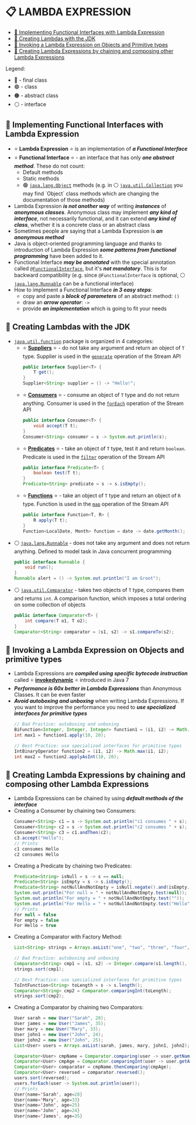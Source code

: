 # :clipboard: LAMBDA EXPRESSION

<!-- TOC -->
* [:pushpin: Implementing Functional Interfaces with Lambda Expression](#pushpin-implementing-functional-interfaces-with-lambda-expression)
* [:pushpin: Creating Lambdas with the JDK](#pushpin-creating-lambdas-with-the-jdk)
* [:pushpin: Invoking a Lambda Expression on Objects and Primitive types](#pushpin-invoking-a-lambda-expression-on-objects-and-primitive-types)
* [:pushpin: Creating Lambda Expressions by chaining and composing other Lambda Expressions](#pushpin-creating-lambda-expressions-by-chaining-and-composing-other-lambda-expressions)
<!-- TOC -->

Legend:
* :red_circle: - final class
* :green_circle: - class
* :orange_circle: - abstract class
* :white_circle: - interface

## :pushpin: Implementing Functional Interfaces with Lambda Expression

* :star: **Lambda Expression** :star: is an implementation of **_a Functional Interface_**
* :star: **Functional Interface** :star: - an interface that has only **_one abstract method_**. These do not count:
  * Default methods
  * Static methods
  * :green_circle: [`java.lang.Object`](https://docs.oracle.com/en/java/javase/21/docs/api/java.base/java/lang/Object.html) methods (e.g. in :white_circle: [`java.util.Collection`](https://docs.oracle.com/en/java/javase/21/docs/api/java.base/java/util/Collection.html#equals(java.lang.Object)) you may find `Object` class methods which are changing the documentation of those methods)
* Lambda Expression **_is not another way_** of writing **_instances_** of **_anonymous classes_**. Anonymous class may implement **_any kind of interface_**, not necessarily functional, and it can extend **_any kind of class_**, whether it is a concrete class or an abstract class
* Sometimes people are saying that a Lambda Expression is **_an anonymous method_**
* Java is object-oriented programming language and thanks to introduction of Lambda Expression **_some patterns from functional programming_** have been added to it.
* Functional Interface **_may be annotated_** with the special annotation called [`@FunctionalInterface`](https://docs.oracle.com/en/java/javase/21/docs/api/java.base/java/lang/FunctionalInterface.html), but it's **_not mandatory_**. This is for backward compatibility (e.g. since `@FunctionalInterface` is optional, :white_circle: [`java.lang.Runnable`](https://docs.oracle.com/en/java/javase/21/docs/api/java.base/java/lang/Runnable.html) can be a functional interface)
* How to implement a Functional Interface **_in 3 easy steps_**:
  * copy and paste a **_block of parameters_** of an abstract method: `()`
  * draw an **_arrow operator_**: `->`
  * provide **_an implementation_** which is going to fit your needs

## :pushpin: Creating Lambdas with the JDK

* [`java.util.function`](https://docs.oracle.com/en/java/javase/21/docs/api/java.base/java/util/function/package-summary.html) package is organized in 4 categories:
  * :star: [**Suppliers**](https://docs.oracle.com/en/java/javase/21/docs/api/java.base/java/util/function/Supplier.html) :star: - do not take any argument and return an object of `T` type. Supplier is used in the [`generate`](https://docs.oracle.com/en/java/javase/21/docs/api/java.base/java/util/stream/Stream.html#generate(java.util.function.Supplier)) operation of the Stream API
    ```java
    public interface Supplier<T> {
        T get();
    }
    Supplier<String> supplier = () -> "Hello!";
    ```
  * :star: [**Consumers**](https://docs.oracle.com/en/java/javase/21/docs/api/java.base/java/util/function/Consumer.html) :star: - consume an object of `T` type and do not return anything. Consumer is used in the [`forEach`](https://docs.oracle.com/en/java/javase/21/docs/api/java.base/java/util/stream/Stream.html#forEach(java.util.function.Consumer)) operation of the Stream API
    ```java
    public interface Consumer<T> {
        void accept(T t);
    }
    Consumer<String> consumer = s -> System.out.println(s);
    ```
  * :star: [**Predicates**](https://docs.oracle.com/en/java/javase/21/docs/api/java.base/java/util/function/Predicate.html) :star: - take an object of `T` type, test it and return `boolean`. Predicate is used in the [`filter`](https://docs.oracle.com/en/java/javase/21/docs/api/java.base/java/util/stream/Stream.html#filter(java.util.function.Predicate)) operation of the Stream API
    ```java
    public interface Predicate<T> {
        boolean test(T t);
    }
    Predicate<String> predicate = s -> s.isEmpty();
    ```
  * :star: [**Functions**](https://docs.oracle.com/en/java/javase/21/docs/api/java.base/java/util/function/Function.html) :star: - take an object of `T` type and return an object of `R` type. Function is used in the [`map`](https://docs.oracle.com/en/java/javase/21/docs/api/java.base/java/util/stream/Stream.html#map(java.util.function.Function)) operation of the Stream API
    ```java
    public interface Function<T, R> {
        R apply(T t);
    }
    Function<LocalDate, Month> function = date -> date.getMonth();
    ```
* :white_circle: [`java.lang.Runnable`](https://docs.oracle.com/en/java/javase/21/docs/api/java.base/java/lang/Runnable.html) - does not take any argument and does not return anything. Defined to model task in Java concurrent programming
  ```java
  public interface Runnable {
      void run();
  }
  Runnable alert = () -> System.out.println("I am Groot");
  ```
* :white_circle: [`java.util.Comparator`](https://docs.oracle.com/en/java/javase/21/docs/api/java.base/java/util/Comparator.html) - takes two objects of `T` type, compares them and returns `int`. A comparison function, which imposes a total ordering on some collection of objects
  ```java
  public interface Comparator<T> {
      int compare(T o1, T o2);
  }
  Comparator<String> comparator = (s1, s2) -> s1.compareTo(s2);
  ```

## :pushpin: Invoking a Lambda Expression on Objects and primitive types

* Lambda Expressions are **_compiled using specific bytecode instruction_** called :star: [**invokedynamic**](https://blogs.oracle.com/javamagazine/post/understanding-java-method-invocation-with-invokedynamic) :star: introduced in Java 7
* **_Performance is 60x better in Lambda Expressions_** than Anonymous Classes. It can be even faster
* **_Avoid autoboxing and unboxing_** when writing Lambda Expressions. If you want to improve the performance you need to **_use specialized interfaces for primitive types_**
  ```java
  // Bad Practice: autoboxing and unboxing
  BiFunction<Integer, Integer, Integer> function1 = (i1, i2) -> Math.max(i1, i2);
  int max1 = function1.apply(10, 20);
  
  // Best Practice: use specialized interfaces for primitive types
  IntBinaryOperator function2 = (i1, i2) -> Math.max(i1, i2);
  int max2 = function2.applyAsInt(10, 20);
  ```

## :pushpin: Creating Lambda Expressions by chaining and composing other Lambda Expressions

* Lambda Expressions can be chained by using **_default methods of the interface_**
* Creating a Consumer by chaining two Consumers:
  ```java
  Consumer<String> c1 = s -> System.out.println("c1 consumes " + s);
  Consumer<String> c2 = s -> System.out.println("c2 consumes " + s);
  Consumer<String> c3 = c1.andThen(c2);
  c3.accept("Hello");
  // Prints
  c1 consumes Hello
  c2 consumes Hello
  ```
* Creating a Predicate by chaining two Predicates:
  ```java
  Predicate<String> isNull = s -> s == null;
  Predicate<String> isEmpty = s -> s.isEmpty();
  Predicate<String> notNullAndNotEmpty = isNull.negate().and(isEmpty.negate());
  System.out.println("For null = " + notNullAndNotEmpty.test(null));
  System.out.println("For empty = " + notNullAndNotEmpty.test(""));
  System.out.println("For Hello = " + notNullAndNotEmpty.test("Hello"));
  // Prints
  For null = false
  For empty = false
  For Hello = true
  ```
* Creating a Comparator with Factory Method:
  ```java
  List<String> strings = Arrays.asList("one", "two", "three", "four", "five");
  
  // Bad Practice: autoboxing and unboxing
  Comparator<String> cmp1 = (s1, s2) -> Integer.compare(s1.length(), s2.length());
  strings.sort(cmp1);
  
  // Best Practice: use specialized interfaces for primitive types
  ToIntFunction<String> toLength = s -> s.length();
  Comparator<String> cmp2 = Comparator.comparingInt(toLength);
  strings.sort(cmp2);
  ```
* Creating a Comparator by chaining two Comparators:
  ```java
  User sarah = new User("Sarah", 28);
  User james = new User("James", 35);
  User mary = new User("Mary", 33);
  User john1 = new User("John", 24);
  User john2 = new User("John", 25);
  List<User> users = Arrays.asList(sarah, james, mary, john1, john2);

  Comparator<User> cmpName = Comparator.comparing(user -> user.getName());
  Comparator<User> cmpAge = Comparator.comparingInt(user -> user.getAge());
  Comparator<User> comparator = cmpName.thenComparing(cmpAge);
  Comparator<User> reversed = comparator.reversed();
  users.sort(reversed);
  users.forEach(user -> System.out.println(user));
  // Prints
  User{name='Sarah', age=28}
  User{name='Mary', age=33}
  User{name='John', age=25}
  User{name='John', age=24}
  User{name='James', age=35}

  ```
